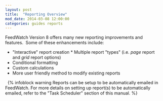 ```yaml
---
layout: post
title:  "Reporting Overview"
mod_date: 2014-03-08 12:00:00
categories: guides reports
---
```



FeedWatch Version 8 offers many new reporting improvements and
features.  Some of these enhancements include:

* "Interactive" report creation
* Multiple report "types" (i.e. *page* report and *grid* report options)
* Conditional formatting
* Custom calculations
* More user friendly method to modify existing reports

 
{% infoblock warning Reports can be setup to be automatically emailed in FeedWatch. For more details on setting up report(s) to be automatically emailed, refer to the "Task Scheduler" section of this manual. %}
